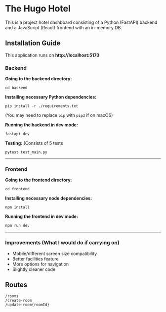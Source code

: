 
# The Hugo Hotel

This is a project hotel dashboard consisting of a Python (FastAPI) backend and a JavaScript (React) frontend with an in-memory DB.

## Installation Guide

This application runs on **http://localhost:5173**

### Backend

**Going to the backend directory:**
```
cd backend
```

**Installing necessary Python dependencies:**
```
pip install -r ./requirements.txt
```
(You may need to replace `pip` with `pip3` if on macOS)

**Running the backend in dev mode:**


```
fastapi dev
```

**Testing:**
(Consists of 5 tests

```
pytest test_main.py
```

---

### Frontend

**Going to the frontend directory:**
```
cd frontend
```
**Installing necessary node dependencies:**
```
npm install
```

**Running the frontend in dev mode:**
```
npm run dev
```

---

### Improvements (What I would do if carrying on)
- Mobile/different screen size compatibility
- Better facilities feature
- More options for navigation
- Slightly cleaner code

## Routes

```
/rooms
/create-room
/update-room{roomId}
```


